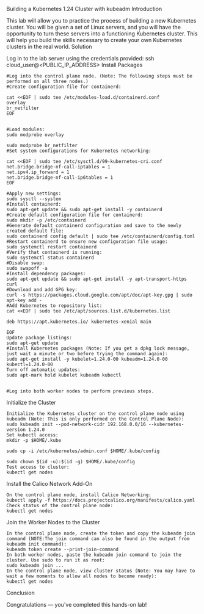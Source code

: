 Building a Kubernetes 1.24 Cluster with kubeadm
Introduction

This lab will allow you to practice the process of building a new Kubernetes cluster. You will be given a set of Linux servers, and you will have the opportunity to turn these servers into a functioning Kubernetes cluster. This will help you build the skills necessary to create your own Kubernetes clusters in the real world.
Solution

Log in to the lab server using the credentials provided:
ssh cloud_user@<PUBLIC_IP_ADDRESS>
Install Packages

    #Log into the control plane node. (Note: The following steps must be performed on all three nodes.)
    #Create configuration file for containerd:
    
    cat <<EOF | sudo tee /etc/modules-load.d/containerd.conf
    overlay
    br_netfilter
    EOF

    
    #Load modules:
    sudo modprobe overlay

    sudo modprobe br_netfilter
    #Set system configurations for Kubernetes networking:
    
    cat <<EOF | sudo tee /etc/sysctl.d/99-kubernetes-cri.conf
    net.bridge.bridge-nf-call-iptables = 1
    net.ipv4.ip_forward = 1
    net.bridge.bridge-nf-call-ip6tables = 1
    EOF
    
    #Apply new settings:
    sudo sysctl --system
    #Install containerd:
    sudo apt-get update && sudo apt-get install -y containerd
    #Create default configuration file for containerd:
    sudo mkdir -p /etc/containerd
    #Generate default containerd configuration and save to the newly created default file:
    sudo containerd config default | sudo tee /etc/containerd/config.toml
    #Restart containerd to ensure new configuration file usage:
    sudo systemctl restart containerd
    #Verify that containerd is running:
    sudo systemctl status containerd
    #Disable swap:
    sudo swapoff -a
    #Install dependency packages:
    sudo apt-get update && sudo apt-get install -y apt-transport-https curl
    #Download and add GPG key:
    curl -s https://packages.cloud.google.com/apt/doc/apt-key.gpg | sudo apt-key add -
    #Add Kubernetes to repository list:
    cat <<EOF | sudo tee /etc/apt/sources.list.d/kubernetes.list

    deb https://apt.kubernetes.io/ kubernetes-xenial main

    EOF
    Update package listings:
    sudo apt-get update
    #Install Kubernetes packages (Note: If you get a dpkg lock message, just wait a minute or two before trying the command again):
    sudo apt-get install -y kubelet=1.24.0-00 kubeadm=1.24.0-00 kubectl=1.24.0-00
    Turn off automatic updates:
    sudo apt-mark hold kubelet kubeadm kubectl

    
    #Log into both worker nodes to perform previous steps.

Initialize the Cluster

    Initialize the Kubernetes cluster on the control plane node using kubeadm (Note: This is only performed on the Control Plane Node):
    sudo kubeadm init --pod-network-cidr 192.168.0.0/16 --kubernetes-version 1.24.0
    Set kubectl access:
    mkdir -p $HOME/.kube

    sudo cp -i /etc/kubernetes/admin.conf $HOME/.kube/config

    sudo chown $(id -u):$(id -g) $HOME/.kube/config
    Test access to cluster:
    kubectl get nodes

Install the Calico Network Add-On

    On the control plane node, install Calico Networking:
    kubectl apply -f https://docs.projectcalico.org/manifests/calico.yaml
    Check status of the control plane node:
    kubectl get nodes

Join the Worker Nodes to the Cluster

    In the control plane node, create the token and copy the kubeadm join command (NOTE:The join command can also be found in the output from kubeadm init command):
    kubeadm token create --print-join-command
    In both worker nodes, paste the kubeadm join command to join the cluster. Use sudo to run it as root:
    sudo kubeadm join ...
    In the control plane node, view cluster status (Note: You may have to wait a few moments to allow all nodes to become ready):
    kubectl get nodes

Conclusion

Congratulations — you've completed this hands-on lab!
